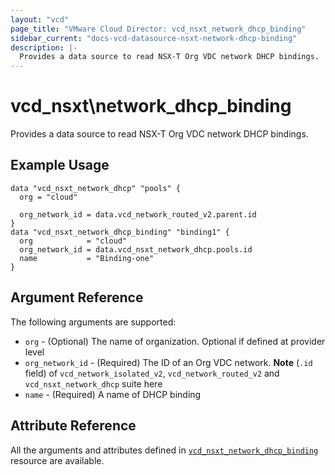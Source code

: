 ```yaml
---
layout: "vcd"
page_title: "VMware Cloud Director: vcd_nsxt_network_dhcp_binding"
sidebar_current: "docs-vcd-datasource-nsxt-network-dhcp-binding"
description: |-
  Provides a data source to read NSX-T Org VDC network DHCP bindings.
---
```


# vcd\_nsxt\network\_dhcp\_binding

Provides a data source to read NSX-T Org VDC network DHCP bindings.

## Example Usage

```hcl
data "vcd_nsxt_network_dhcp" "pools" {
  org = "cloud"

  org_network_id = data.vcd_network_routed_v2.parent.id
}
data "vcd_nsxt_network_dhcp_binding" "binding1" {
  org            = "cloud"
  org_network_id = data.vcd_nsxt_network_dhcp.pools.id
  name           = "Binding-one"
}
```

## Argument Reference

The following arguments are supported:

* `org` - (Optional) The name of organization. Optional if defined at provider level
* `org_network_id` - (Required) The ID of an Org VDC network. **Note**  (`.id` field) of
  `vcd_network_isolated_v2`, `vcd_network_routed_v2` and `vcd_nsxt_network_dhcp` suite here
* `name` - (Required) A name of DHCP binding

## Attribute Reference

All the arguments and attributes defined in
[`vcd_nsxt_network_dhcp_binding`](/providers/vmware/vcd/latest/docs/resources/nsxt_network_dhcp_binding)
resource are available.
